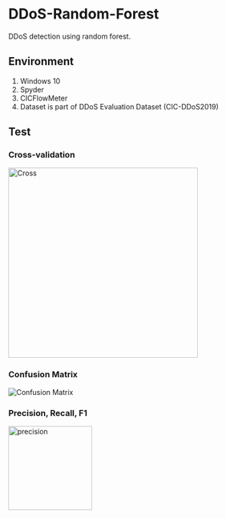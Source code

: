 # DDoS-Random-Forest
DDoS detection using random forest.

## Environment

1. Windows 10
2. Spyder
3. CICFlowMeter
4. Dataset is part of DDoS Evaluation Dataset (CIC-DDoS2019)

## Test
### Cross-validation
<img width="378" alt="Cross" src="https://github.com/RY9000/DDoS-Random-Forest/assets/92776817/3edb0291-c101-4af2-ade2-7995241c5acb">

### Confusion Matrix
![Confusion Matrix](https://github.com/RY9000/DDoS-Random-Forest/assets/92776817/76c634cf-7e5f-43b1-abe4-d3c4409d6ded)

### Precision, Recall, F1
<img width="167" alt="precision" src="https://github.com/RY9000/DDoS-Random-Forest/assets/92776817/48c8a779-382d-4ad8-980c-f8a8c48eb7e7">
